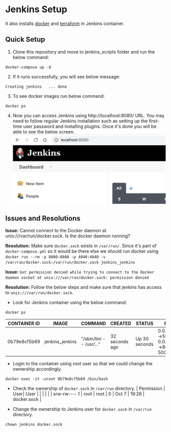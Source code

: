 # Jenkins Setup
It also installs [docker](https://docs.docker.com/get-docker/) and [terraform](https://www.terraform.io/downloads.html) in Jenkins container.

## Quick Setup
1. Clone this repository and move to jenkins_scripts folder and run the below command:
```
docker-compose up -d
```
2. If it runs successfully, you will see below message:
```
Creating jenkins   ... done
```
3. To see docker images run below command:
```
docker ps
```
4. Now you can access Jenkins using http://localhost:8080/ URL. You may need to follow regular Jenkins installation such as setting up the first-time user password and installing plugins. Once it's done you will be able to see the below screen.
![Jenkins localhost](https://github.com/erpushpinderrana/files/blob/master/Jenkins_8080.png)

## Issues and Resolutions

**Issue:** Cannot connect to the Docker daemon at unix:///var/run/docker.sock. Is the docker daemon running?

**Resolution:** Make sure `docker.sock` exists in `/var/run/`. Since it's part of `docker-compose.yml` so it would be there else we should run docker using `docker run --rm -p 8080:8080 -p 4040:4040 -v /var/run/docker.sock:/var/run/docker.sock jenkins_jenkins`

**Issue:** `Got permission denied while trying to connect to the Docker daemon socket at unix:///var/run/docker.sock: permission denied`

**Resolution:** Follow the below steps and make sure that jenkins has access to `unix:///var/run/docker.sock`.
* Look for Jenkins container using the below command:
```
docker ps
```
| CONTAINER ID | IMAGE | COMMAND | CREATED | STATUS | PORTS | NAMES |
| -------------| ------ | ------ | ------- | ------ | ----- | -----|
| 0b79e8cf5b69 | jenkins_jenkins | "/sbin/tini -- /usr/…" | 32 seconds ago | Up 30 seconds | 0.0.0.0:5000->5000/tcp, 0.0.0.0:8080->8080/tcp, 50000/tcp | jenkins_jenkins_1 |

* Login to the container using root user so that we could change the ownership accordingly.
```
docker exec -it -uroot 0b79e8cf5b69 /bin/bash
```
* Check the ownership of `docker.sock` in `/var/run` directory.
| Permission | User| User |  |  |  |  |
| srw-rw---- 1 | root | root | 0 | Oct  7 | 19:26 | docker.sock |

* Change the ownership to Jenkins user for `docker.sock` in `/var/run` directory.
```
chown jenkins docker.sock
```
                
